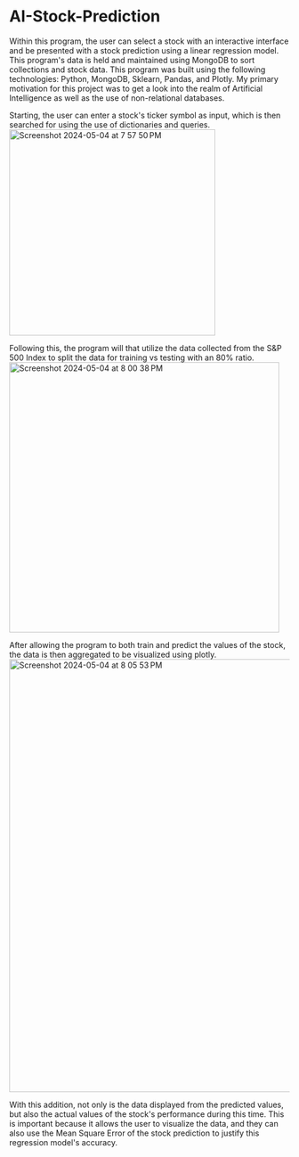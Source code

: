 # AI-Stock-Prediction

Within this program, the user can select a stock with an interactive interface and be presented with a stock prediction using a linear regression model. 
This program's data is held and maintained using MongoDB to sort collections and stock data.
This program was built using the following technologies: Python, MongoDB, Sklearn, Pandas, and Plotly.
My primary motivation for this project was to get a look into the realm of Artificial Intelligence as well as the use of non-relational databases.

Starting, the user can enter a stock's ticker symbol as input, which is then searched for using the use of dictionaries and queries. 
<img width="370" alt="Screenshot 2024-05-04 at 7 57 50 PM" src="https://github.com/mattsel/AI-Stock-Prediction/assets/141775337/9b6c8532-3aac-4a0b-b08f-f4d6fd1f4b10">

Following this, the program will that utilize the data collected from the S&P 500 Index to split the data for training vs testing with an 80% ratio. 
<img width="485" alt="Screenshot 2024-05-04 at 8 00 38 PM" src="https://github.com/mattsel/AI-Stock-Prediction/assets/141775337/a1547261-de56-48c3-8606-eca9c18e003a">

After allowing the program to both train and predict the values of the stock, the data is then aggregated to be visualized using plotly.
<img width="777" alt="Screenshot 2024-05-04 at 8 05 53 PM" src="https://github.com/mattsel/AI-Stock-Prediction/assets/141775337/4888a55f-a41a-42a3-afe1-342e30aeb42a">

With this addition, not only is the data displayed from the predicted values, but also the actual values of the stock's performance during this time. 
This is important because it allows the user to visualize the data, and they can also use the Mean Square Error of the stock prediction to justify this regression model's accuracy.
